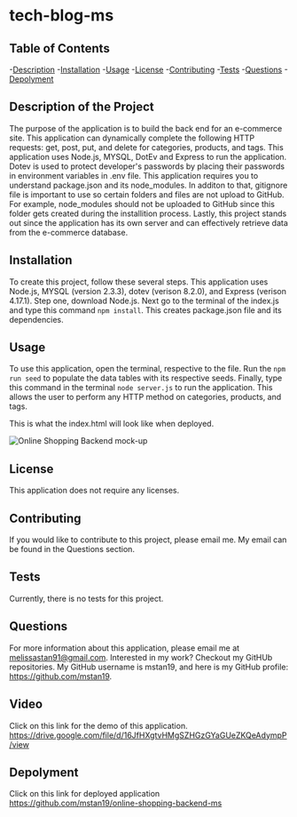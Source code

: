 # tech-blog-ms

## Table of Contents
-[Description](#description) 
-[Installation](#installation) 
-[Usage](#usage)
-[License](#license)
-[Contributing](#contributing) 
-[Tests](#tests) 
-[Questions](#questions) 
-[Depolyment](#depolyment)

## Description of the Project
The purpose of the application is to build the back end for an e-commerce site. This application can dynamically complete the following HTTP requests: get, post, put, and delete for categories, products, and tags. This application uses Node.js, MYSQL, DotEv and Express to run the application. Dotev is used to protect developer's passwords by placing their passwords in environment variables in .env file. This application requires you to understand package.json and its node_modules. In additon to that, gitignore file is important to use so certain folders and files are not upload to GitHub. For example, node_modules should not be uploaded to GitHub since this folder gets created during the installition process. Lastly, this project stands out since the application has its own server and can effectively retrieve data from the e-commerce database.

## Installation
To create this project, follow these several steps. This application uses Node.js, MYSQL (version 2.3.3), dotev (verison 8.2.0), and Express (verison 4.17.1). Step one, download Node.js. Next go to the terminal of the index.js and type this command ```npm install```. This creates package.json file and its dependencies. 


## Usage
To use this application, open the terminal, respective to the file. Run the ```npm run seed``` to populate the data tables with its respective seeds. Finally, type this command in the terminal ```node server.js``` to run the application. This allows the user to perform any HTTP method on categories, products, and tags.

This is what the index.html will look like when deployed.

![Online Shopping Backend mock-up](./assets/images/Online-shopping-mockup.png)

## License
This application does not require any licenses.

## Contributing
If you would like to contribute to this project, please email me. My email can be found in the Questions section.

## Tests
Currently, there is no tests for this project.

## Questions

For more information about this application, please email me at melissastan91@gmail.com. Interested in my work? Checkout my GitHUb repositories. My GitHub username is mstan19, and here is my GitHub profile: https://github.com/mstan19.

## Video
Click on this link for the demo of this application.
https://drive.google.com/file/d/16JfHXgtvHMgSZHGzGYaGUeZKQeAdympP/view

## Depolyment
Click on this link for deployed application
https://github.com/mstan19/online-shopping-backend-ms

